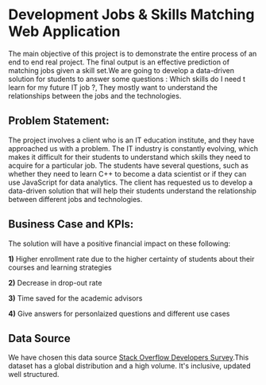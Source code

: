 # Development Jobs & Skills Matching Web Application 


The main objective of this project is to demonstrate the entire process of an end to end real project. The final output is an effective prediction of matching jobs given a skill set.We are going to develop a data-driven solution for students to answer some questions : Which skills do I need t learn for my future IT job ?, They mostly want to understand the relationships between the jobs and the technologies.


## Problem Statement:

The project involves a client who is an IT education institute, and they have approached us with a problem. The IT industry is constantly evolving, which makes it difficult for their students to understand which skills they need to acquire for a particular job. The students have several questions, such as whether they need to learn C++ to become a data scientist or if they can use JavaScript for data analytics. The client has requested us to develop a data-driven solution that will help their students understand the relationship between different jobs and technologies.

## Business Case and KPIs:
The solution will have  a positive financial impact on these following:

**1)** Higher enrollment rate due to the higher certainty of students about their courses and learning strategies

**2)** Decrease in drop-out rate

**3)** Time saved for the academic advisors

**4)** Give answers for personlaized questions and different use cases




## Data Source

We have chosen this data source [Stack Overflow Developers Survey](https://insights.stackoverflow.com/survey).This dataset has a global distribution and a high volume. It's inclusive, updated well structured. 
